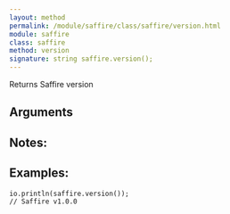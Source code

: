 ```yaml
---
layout: method
permalink: /module/saffire/class/saffire/version.html
module: saffire
class: saffire
method: version
signature: string saffire.version();
---
```


Returns Saffire version

## Arguments

## Notes:

## Examples:
    io.println(saffire.version());
    // Saffire v1.0.0
    
